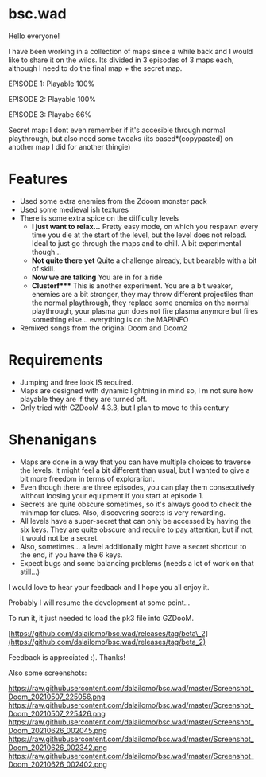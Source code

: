 # bsc.wad

Hello everyone!

I have been working in a collection of maps since a while back and I would like to share it on the wilds.  Its divided in 3 episodes of 3 maps each, although I need to do the final map + the secret map.

EPISODE 1: Playable 100%

EPISODE 2: Playable 100%

EPISODE 3: Playabe 66%

Secret map: I dont even remember if it's accesible through normal playthrough, but also need some tweaks (its based\*(copypasted) on another map I did for another thingie)

# Features

* Used some extra enemies from the Zdoom monster pack
* Used some medieval ish textures
* There is some extra spice on the difficulty levels
   * **I just want to relax...** Pretty easy mode, on which you respawn every time you die at the start of the level, but the level does not reload. Ideal to just go through the maps and to chill. A bit experimental though...
   * **Not quite there yet** Quite a challenge already, but bearable with a bit of skill.
   * **Now we are talking** You are in for a ride
   * **Clusterf\*\*\*** This is another experiment. You are a bit weaker, enemies are a bit stronger,  they may throw different projectiles than the normal playthrough, they replace some enemies on the normal playthrough,  your plasma gun does not fire plasma anymore but fires something else... everything is on the MAPINFO
* Remixed songs from the original Doom and Doom2

# Requirements

* Jumping and free look IS required.
* Maps are designed with dynamic lightning in mind so, I m not sure how playable they are if they are turned off.
* Only tried with GZDooM 4.3.3, but I plan to move to this century

# Shenanigans

* Maps are done in a way that you can have multiple choices to traverse the levels. It might feel a bit different than usual, but I wanted to give a bit more freedom in terms of explorarion.
* Even though there are three episodes, you can play them consecutively without loosing your equipment if you start at episode 1.
* Secrets are quite obscure sometimes, so it's always good to check the minimap for clues. Also, discovering secrets is very rewarding.
* All levels have a super-secret that can only be accessed by having the six keys. They are quite obscure and require to pay attention, but if not, it would not be a secret.
* Also, sometimes... a level additionally might have a secret shortcut to the end, if you have the 6 keys.
* Expect bugs and some balancing problems (needs a lot of work on that still...)

I would love to hear your feedback and I hope you all enjoy it.

Probably I will resume the development at some point...

To run it, it just needed to load the pk3 file into GZDooM.

[https://github.com/dalailomo/bsc.wad/releases/tag/beta\_2](https://github.com/dalailomo/bsc.wad/releases/tag/beta_2)

Feedback is appreciated :). Thanks!

Also some screenshots:

https://raw.githubusercontent.com/dalailomo/bsc.wad/master/Screenshot_Doom_20210507_225056.png
https://raw.githubusercontent.com/dalailomo/bsc.wad/master/Screenshot_Doom_20210507_225426.png
https://raw.githubusercontent.com/dalailomo/bsc.wad/master/Screenshot_Doom_20210626_002045.png
https://raw.githubusercontent.com/dalailomo/bsc.wad/master/Screenshot_Doom_20210626_002342.png
https://raw.githubusercontent.com/dalailomo/bsc.wad/master/Screenshot_Doom_20210626_002402.png
